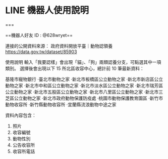 # LINE 機器人使用說明

===

==機器⼈好友 ID : @628wryet==

連接的公開資料來源：
政府資料開放平臺｜動物認領養
https://data.gov.tw/dataset/85903

使⽤說明
輸入「我要認樣」會出現「貓」、「狗」兩類認養分支，可點選其中一項類別。
選擇後會出現以下 15 所北區收容中心，總計前 10 筆最新資料：

基隆市寵物銀行
‧臺北市動物之家
‧新北市板橋區公立動物之家
‧新北市新店區公立動物之家
‧新北市中和區公立動物之家
‧新北市淡水區公立動物之家
‧新北市瑞芳區公立動物之家
‧新北市五股區公立動物之家
‧新北市八里區公立動物之家
‧新北市三芝區公立動物之家
‧新北市政府動物保護防疫處
‧桃園市動物保護教育園區
‧新竹市動物收容所
‧新竹縣動物收容所
‧宜蘭縣流浪動物中途之家

資料內容包含：

1. 照片
2. 收容編號
3. 動物性別
4. 公告收容所
5. 收容所電話
